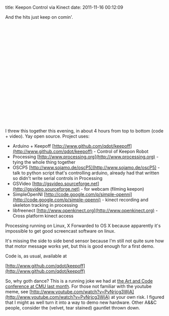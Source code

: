 title: Keepon Control via Kinect
date: 2011-11-16 00:12:09


And the hits just keep on comin'.

<CENTER><object width="420" height="315"><param name="movie" value="http://www.youtube.com/v/6XhbYWLnsq0?version=3&amp;hl=en_US"></param><param name="allowFullScreen" value="true"></param><param name="allowscriptaccess" value="always"></param><embed src="http://www.youtube.com/v/6XhbYWLnsq0?version=3&amp;hl=en_US" type="application/x-shockwave-flash" width="420" height="315" allowscriptaccess="always" allowfullscreen="true"></embed></object></CENTER>

I threw this together this evening, in about 4 hours from top to
bottom (code + video). Yay open source. Project uses:

* Arduino + Keepoff [http://www.github.com/qdot/keepoff](http://www.github.com/qdot/keepoff) - Control of Keepon Robot
* Processing [http://www.processing.org](http://www.processing.org) - tying the whole thing together
* OSCP5 [http://www.sojamo.de/oscP5](http://www.sojamo.de/oscP5) - talk to python script that's controlling arduino, already had that written so didn't write serial controls in Processing
* GSVideo [http://gsvideo.sourceforge.net](http://gsvideo.sourceforge.net) - for webcam (filming keepon)
* SimpleOpenNI [http://code.google.com/p/simple-openni](http://code.google.com/p/simple-openni) - kinect recording and skeleton tracking in processing
* libfreenect [http://www.openkinect.org](http://www.openkinect.org) - Cross platform kinect access

Processing running on Linux, X Forwarded to OS X because apparently
it's impossible to get good screencast software on linux.

It's missing the side to side bend sensor because I'm still not quite
sure how that motor message works yet, but this is good enough for a
first demo.

Code is, as usual, available at

[http://www.github.com/qdot/keepoff](http://www.github.com/qdot/keepoff)

So, why goth dance? This is a running joke we had at
[the Art and Code conference at CMU last month](http://www.artandcode.com/3d).
For those not familiar with the youtube meme, see
[http://www.youtube.com/watch?v=PvNrjcg3WjA](http://www.youtube.com/watch?v=PvNrjcg3WjA)
at your own risk. I figured that I might as well turn it into a way to
demo new hardware. Other A&&C people, consider the (velvet, tear
stained) gauntlet thrown down.
